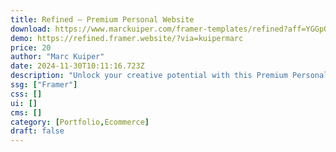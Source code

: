 ```yaml
---
title: Refined — Premium Personal Website
download: https://www.marckuiper.com/framer-templates/refined?aff=YGGpO5
demo: https://refined.framer.website/?via=kuipermarc
price: 20
author: "Marc Kuiper"
date: 2024-11-30T10:11:16.723Z
description: "Unlock your creative potential with this Premium Personal template. Perfectly crafted to showcase your portfolio and seamlessly sell your digital products. Elevate your brand and start selling today."
ssg: ["Framer"]
css: []
ui: []
cms: []
category: [Portfolio,Ecommerce]
draft: false
---
```

